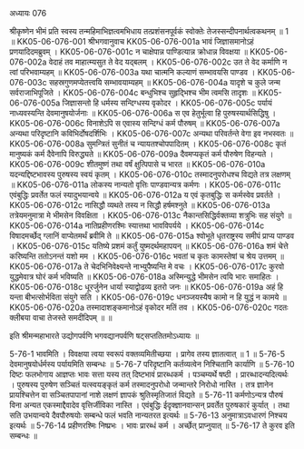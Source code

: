 अध्यायः 076

श्रीकृष्णेन भीमं प्रति स्वस्य तन्महिमाभिज्ञत्वमभिधाय तत्प्रशंसनपूर्वकं स्वोक्तेः तेजस्सन्दीपनार्थत्वकथनम् ॥ 1 ॥
KK05-06-076-001	श्रीभगवानुवाच 
KK05-06-076-001a	भावं जिज्ञासमानोऽहं प्रणयादिदमब्रुवम् ।
KK05-06-076-001c	न चाक्षेपान्न पाण्डित्यान्न क्रोधान्न विवक्षया ॥
KK05-06-076-002a	वेदाहं तव माहात्म्यसुत ते वेद यद्बलम् ।
KK05-06-076-002c	उत ते वेद कर्माणि न त्वां परिभवाम्यहम् ॥
KK05-06-076-003a	यथा चात्मनि कल्याणं सम्भावयसि पाण्डव ।
KK05-06-076-003c	सहस्रगुणमप्येतत्त्वयि सम्भावयाम्यहम् ॥
KK05-06-076-004a	यादृशे च कुले जन्म सर्वराजाभिपूजिते ।
KK05-06-076-004c	बन्धुभिश्च सुहृद्भिश्च भीम त्वमसि तादृशः ॥
KK05-06-076-005a	जिज्ञासन्तो हि धर्मस्य सन्दिग्धस्य वृकोदर ।
KK05-06-076-005c	पर्यायं नाध्यवस्यन्ति देवमानुषयोर्जनाः ॥
KK05-06-076-006a	स एव हेतुर्भूत्वा हि पुरुषस्यार्थसिद्धिषु ।
KK05-06-076-006c	विनाशेऽपि स एवास्य सन्दिग्धं कर्म पौरुषम् ॥
KK05-06-076-007a	अन्यथा परिदृष्टानि कविभिर्दोषदर्शिभिः ।
KK05-06-076-007c	अन्यथा परिवर्तन्ते वेगा इव नभस्वतः ॥
KK05-06-076-008a	सुमन्त्रितं सुनीतं च न्यायतश्चोपपादितम् ।
KK05-06-076-008c	कृतं मानुष्यकं कर्म दैवेनापि विरुद्ध्यते ॥
KK05-06-076-009a	दैवमप्यकृतं कर्म पौरुषेण विहन्यते ।
KK05-06-076-009c	शीतमुष्णं तथा वर्षं क्षुत्पिपासे च भारत ॥
KK05-06-076-010a	यदन्यद्दिष्टभावस्य पुरुषस्य स्वयं कृतम् ।
KK05-06-076-010c	तस्मादनुपरोधश्च विद्यते तत्र लक्षणम् ॥
KK05-06-076-011a	लोकस्य नान्यतो वृत्तिः पाण्डवान्यत्र कर्मणः ।
KK05-06-076-011c	एवंबुद्धिः प्रवर्तेत फलं स्यादुभयान्वये ॥
KK05-06-076-012a	य एवं कृतबुद्धिः स कर्मस्वेव प्रवर्तते ।
KK05-06-076-012c	नासिद्धौ व्यथते तस्य न सिद्धौ हर्षमश्नुते ॥
KK05-06-076-013a	तत्रेयमनुमात्रा मे भीमसेन विवक्षिता ।
KK05-06-076-013c	नैकान्तसिद्धिर्वक्तव्या शत्रुभिः सह संयुगे ॥
KK05-06-076-014a	नातिप्रहीणरश्मिः स्यात्तथा भावविपर्यये ।
KK05-06-076-014c	विषादमर्च्छेद् ग्लानिं वाप्येतमर्थं ब्रवीमि ते ॥
KK05-06-076-015a	श्वोभूते धृतराष्ट्रस्य समीपं प्राप्य पाण्डव ।
KK05-06-076-015c	यतिष्ये प्रशमं कर्तुं युष्मदर्थमहापयन् ॥
KK05-06-076-016a	शमं चेत्ते करिष्यन्ति ततोऽनन्तं यशो मम ।
KK05-06-076-016c	भवतां च कृतः कामस्तेषां च श्रेय उत्तमम् ॥
KK05-06-076-017a	ते चेदभिनिवेक्ष्यन्ते नाभ्युपैष्यन्ति मे वचः ।
KK05-06-076-017c	कुरवो युद्धमेवात्र घोरं कर्म भविष्यति ॥
KK05-06-076-018a	अस्मिन्युद्धे भीमसेन त्वयि भारः समाहितः ।
KK05-06-076-018c	धूरर्जुनेन धार्या स्याद्वोढव्य इतरो जनः ॥
KK05-06-076-019a	अहं हि यन्ता बीभत्सोर्भविता संयुगे सति ।
KK05-06-076-019c	धनञ्जयस्यैष कामो न हि युद्धं न कामये ॥
KK05-06-076-020a	तस्मादाशङ्कमानोऽहं वृकोदर मतिं तव ।
KK05-06-076-020c	गदतः क्लीबया वाचा तेजस्ते समदीदिपम् ॥ ॥

इति श्रीमन्महाभारते उद्योगपर्वणि भगवद्यानपर्वणि षट्सप्ततितमोऽध्यायः ॥

5-76-1 भावमिति । विवक्षया त्वया स्वरूपं वक्तव्यमितीच्छया । प्रागेव तस्य ज्ञातत्वात् ॥ 1 ॥ 5-76-5 देवमानुषयोर्धर्मस्य पर्यायमिति सम्बन्धः ॥ 5-76-7 परिदृष्टानि कर्तव्यत्वेन निश्चितानि कार्याणि ॥ 5-76-10 दिष्टः फलभोगाय आज्ञप्तः भावः सत्ता यस्य तत् दिष्टभावं प्रारब्धकर्म । पञ्चम्यर्थे षष्ठी । प्रारब्धादन्यदित्यर्थः । पुरुषस्य पुरुषेण सञ्चितं यत्स्वयङ्कृतं कर्म तस्मादनुपरोधो जन्मान्तरे निरोधो नास्ति । तत्र ज्ञानेन प्रायश्चित्तेन वा सञ्चितपापानां नाशे लक्षणं ज्ञापकं श्रुतिस्मृतिजातं विद्यते ॥ 5-76-11 कर्मणोऽन्यत्र पौरुषं विना अन्यत एकस्माद्दैवादेव वृत्तिर्जीविका नास्ति । एवंबुद्धिः ईदृक्ज्ञानवान्सन् प्रवर्तेत पुरुषकारं कुर्यात् । तथा सति उभयान्वये दैवपौरुषयोः सम्बन्धे फलं भवति नान्यतरत इत्यर्थः ॥ 5-76-13 अनुमात्राऽवधारणं निश्चय इत्यर्थः ॥ 5-76-14 प्रहीणरश्मिः निष्प्रभः । भावः प्रारब्धं कर्म । अर्च्छेत् प्राप्नुयात् ॥ 5-76-17 ते कुरव इति सम्बन्धः ॥ 
